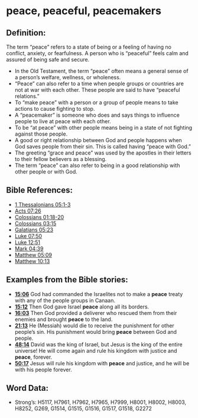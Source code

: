 # peace, peaceful, peacemakers

## Definition:

The term “peace” refers to a state of being or a feeling of having no conflict, anxiety, or fearfulness. A person who is “peaceful” feels calm and assured of being safe and secure.

* In the Old Testament, the term “peace” often means a general sense of a person’s welfare, wellness, or wholeness.
* “Peace” can also refer to a time when people groups or countries are not at war with each other. These people are said to have “peaceful relations.”
* To “make peace” with a person or a group of people means to take actions to cause fighting to stop.
* A “peacemaker” is someone who does and says things to influence people to live at peace with each other.
* To be “at peace” with other people means being in a state of not fighting against those people.
* A good or right relationship between God and people happens when God saves people from their sin. This is called having “peace with God.”
* The greeting “grace and peace” was used by the apostles in their letters to their fellow believers as a blessing.
* The term “peace” can also refer to being in a good relationship with other people or with God.

## Bible References:

* [1 Thessalonians 05:1-3](rc://en/tn/help/1th/05/01)
* [Acts 07:26](rc://en/tn/help/act/07/26)
* [Colossians 01:18-20](rc://en/tn/help/col/01/18)
* [Colossians 03:15](rc://en/tn/help/col/03/15)
* [Galatians 05:23](rc://en/tn/help/gal/05/23)
* [Luke 07:50](rc://en/tn/help/luk/07/50)
* [Luke 12:51](rc://en/tn/help/luk/12/51)
* [Mark 04:39](rc://en/tn/help/mrk/04/39)
* [Matthew 05:09](rc://en/tn/help/mat/05/09)
* [Matthew 10:13](rc://en/tn/help/mat/10/13)

## Examples from the Bible stories:

* __[15:06](rc://en/tn/help/obs/15/06)__ God had commanded the Israelites not to make a __peace__ treaty with any of the people groups in Canaan.
* __[15:12](rc://en/tn/help/obs/15/12)__ Then God gave Israel __peace__ along all its borders.
* __[16:03](rc://en/tn/help/obs/16/03)__ Then God provided a deliverer who rescued them from their enemies and brought __peace__ to the land.
* __[21:13](rc://en/tn/help/obs/21/13)__ He (Messiah) would die to receive the punishment for other people’s sin. His punishment would bring __peace__ between God and people.
* __[48:14](rc://en/tn/help/obs/48/14)__ David was the king of Israel, but Jesus is the king of the entire universe! He will come again and rule his kingdom with justice and __peace__, forever.
* __[50:17](rc://en/tn/help/obs/50/17)__ Jesus will rule his kingdom with __peace__ and justice, and he will be with his people forever.

## Word Data:

* Strong’s: H5117, H7961, H7962, H7965, H7999, H8001, H8002, H8003, H8252, G269, G1514, G1515, G1516, G1517, G1518, G2272
